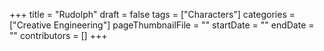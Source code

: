 +++
title = "Rudolph"
draft = false
tags = ["Characters"]
categories = ["Creative Engineering"]
pageThumbnailFile = ""
startDate = ""
endDate = ""
contributors = []
+++
